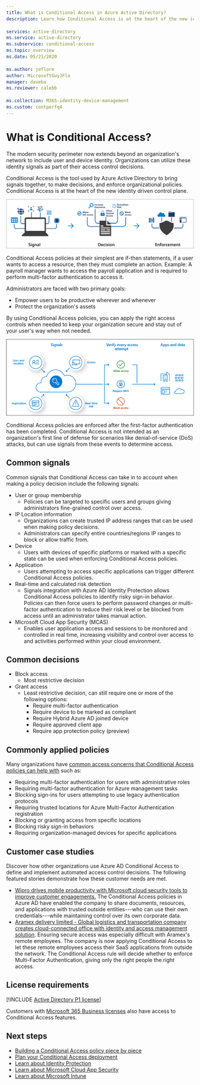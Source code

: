 ```yaml
---
title: What is Conditional Access in Azure Active Directory?
description: Learn how Conditional Access is at the heart of the new identity driven control plane.

services: active-directory
ms.service: active-directory
ms.subservice: conditional-access
ms.topic: overview
ms.date: 05/21/2020

ms.author: joflore
author: MicrosoftGuyJFlo
manager: daveba
ms.reviewer: calebb

ms.collection: M365-identity-device-management
ms.custom: contperfq4
---
```

# What is Conditional Access?

The modern security perimeter now extends beyond an organization's network to include user and device identity. Organizations can utilize these identity signals as part of their access control decisions. 

Conditional Access is the tool used by Azure Active Directory to bring signals together, to make decisions, and enforce organizational policies. Conditional Access is at the heart of the new identity driven control plane.

![Conceptual Conditional signal plus decision to get enforcement](./media/overview/conditional-access-signal-decision-enforcement.png)

Conditional Access policies at their simplest are if-then statements, if a user wants to access a resource, then they must complete an action. Example: A payroll manager wants to access the payroll application and is required to perform multi-factor authentication to access it.

Administrators are faced with two primary goals:

- Empower users to be productive wherever and whenever
- Protect the organization's assets

By using Conditional Access policies, you can apply the right access controls when needed to keep your organization secure and stay out of your user's way when not needed.

![Conceptual Conditional Access process flow](./media/overview/conditional-access-overview-how-it-works.png)

Conditional Access policies are enforced after the first-factor authentication has been completed. Conditional Access is not intended as an organization's first line of defense for scenarios like denial-of-service (DoS) attacks, but can use signals from these events to determine access.

## Common signals

Common signals that Conditional Access can take in to account when making a policy decision include the following signals:

- User or group membership
   - Policies can be targeted to specific users and groups giving administrators fine-grained control over access.
- IP Location information
   - Organizations can create trusted IP address ranges that can be used when making policy decisions. 
   - Administrators can specify entire countries/regions IP ranges to block or allow traffic from.
- Device
   - Users with devices of specific platforms or marked with a specific state can be used when enforcing Conditional Access policies.
- Application
   - Users attempting to access specific applications can trigger different Conditional Access policies. 
- Real-time and calculated risk detection
   - Signals integration with Azure AD Identity Protection allows Conditional Access policies to identify risky sign-in behavior. Policies can then force users to perform password changes or multi-factor authentication to reduce their risk level or be blocked from access until an administrator takes manual action.
- Microsoft Cloud App Security (MCAS)
   - Enables user application access and sessions to be monitored and controlled in real time, increasing visibility and control over access to and activities performed within your cloud environment.

## Common decisions

- Block access
   - Most restrictive decision
- Grant access
   - Least restrictive decision, can still require one or more of the following options:
      - Require multi-factor authentication
      - Require device to be marked as compliant
      - Require Hybrid Azure AD joined device
      - Require approved client app
      - Require app protection policy (preview)

## Commonly applied policies

Many organizations have [common access concerns that Conditional Access policies can help with](concept-conditional-access-policy-common.md) such as:

- Requiring multi-factor authentication for users with administrative roles
- Requiring multi-factor authentication for Azure management tasks
- Blocking sign-ins for users attempting to use legacy authentication protocols
- Requiring trusted locations for Azure Multi-Factor Authentication registration
- Blocking or granting access from specific locations
- Blocking risky sign-in behaviors
- Requiring organization-managed devices for specific applications

## Customer case studies

Discover how other organizations use Azure AD Conditional Access to define and implement automated access control decisions. The following featured stories demonstrate how these customer needs are met.

* [Wipro drives mobile productivity with Microsoft cloud security tools to improve customer engagements.](https://customers.microsoft.com/story/wipro-professional-services-enterprise-mobility-security) The Conditional Access policies in Azure AD have enabled the company to share documents, resources, and applications with trusted outside entities---who can use their own credentials---while maintaining control over its own corporate data.
* [Aramex delivery limited - Global logistics and transportation company creates cloud-connected office with identity and access management solution](https://customers.microsoft.com/story/aramex-azure-active-directory-travel-transportation-united-arab-emirates-en). Ensuring secure access was especially difficult with Aramex's remote employees. The company is now applying Conditional Access to let these remote employees access their SaaS applications from outside the network. The Conditional Access rule will decide whether to enforce Multi-Factor Authentication, giving only the right people the right access.

## License requirements

[!INCLUDE [Active Directory P1 license](../../../includes/active-directory-p1-license.md)]

Customers with [Microsoft 365 Business licenses](/office365/servicedescriptions/microsoft-365-service-descriptions/microsoft-365-business-service-description) also have access to Conditional Access features. 

## Next steps

- [Building a Conditional Access policy piece by piece](concept-conditional-access-policies.md)
- [Plan your Conditional Access deployment](plan-conditional-access.md)
- [Learn about Identity Protection](../identity-protection/overview-v2.md)
- [Learn about Microsoft Cloud App Security](/cloud-app-security/what-is-cloud-app-security)
- [Learn about Microsoft Intune](/intune/index)
